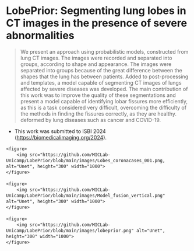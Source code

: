 # LobePrior: Segmenting lung lobes in CT images in the presence of severe abnormalities

> We present an approach using probabilistic models, constructed from lung CT images. The images were recorded and separated into groups, according to shape and appearance. The images were separated into groups because of the great difference between the shapes that the lung has between patients. Added to post-processing and templates, a model capable of segmenting CT images of lungs affected by severe diseases was developed. The main contribution of this work was to improve the quality of these segmentations and present a model capable of identifying lobar fissures more efficiently, as this is a task considered very difficult, overcoming the difficulty of the methods in finding the fissures correctly, as they are healthy. deformed by lung diseases such as cancer and COVID-19.



   * This work was submitted to ISBI 2024 (https://biomedicalimaging.org/2024).

    <figure>
	    <img src="https://github.com/MICLab-Unicamp/LobePrior/blob/main/images/Lobes_coronacases_001.png, alt="Unet", height="300" width="1000">
    </figure>

    <figure>
	    <img src="https://github.com/MICLab-Unicamp/LobePrior/blob/main/images/Model_fusion_vertical.png" alt="Unet", height="300" width="1000">
    </figure>

    <figure>
	    <img src="https://github.com/MICLab-Unicamp/LobePrior/blob/main/images/lobeprior.png" alt="Unet", height="300" width="1000">
    </figure>
